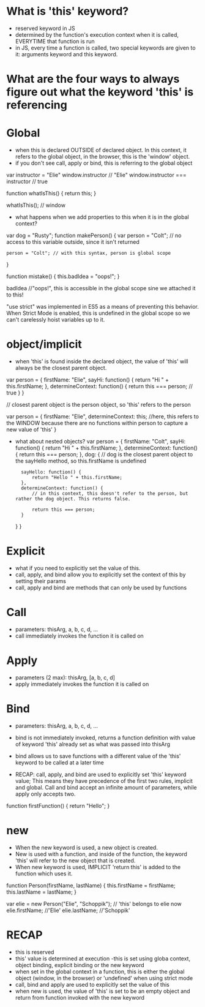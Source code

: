 # What is 'this' keyword?
- reserved keyword in JS
- determined by the function's execution context when it is called, EVERYTIME that function is run
- in JS, every time a function is called, two special keywords are given to it: arguments keyword and this keyword.


# What are the four ways to always figure out what the keyword 'this' is referencing

# Global
- when this is declared OUTSIDE of declared object. In this context, it refers to the global object, in the browser, this is the 'window' object.
- if you don't see call, apply or bind, this is referring to the global object

var instructor = "Elie"
window.instructor // "Elie"
window.instructor === instructor // true

function whatIsThis() {
	return this;
}

whatIsThis(); // window

- what happens when we add properties to this when it is in the global context?

var dog = "Rusty";
function makePerson() {
	var person = "Colt"; // no access to this variable outside, since it isn't returned

	person = "Colt"; // with this syntax, person is global scope
}

function mistake() {
	this.badIdea = "oops!";
}

badIdea //"oops!", this is accessible in the global scope sine we attached it to this!

"use strict" was implemented in ES5 as a means of preventing this behavior. When Strict Mode is enabled, this is undefined in the global scope so we can't carelessly hoist variables up to it.

# object/implicit
- when 'this' is found inside the declared object, the value of 'this' will always be the closest parent object.

var person = {
	firstName: "Elie",
	sayHi: function() {
		return "Hi " + this.firstName;
	},
	determineContext: function() {
		return this === person; // true
	}
}

// closest parent object is the person object, so 'this' refers to the person

var person = {
	firstName: "Elie",
	determineContext: this;
	//here, this refers to the WINDOW because there are no functions within person to capture a new value of 'this'
}

- what about nested objects?
var person = {
	firstName: "Colt",
	sayHi: function() {
		return "Hi " + this.firstName;
	},
	determineContext: function() {
		return this === person;
	},
	dog: {
		// dog is the closest parent object to the sayHello method, so this.firstName is undefined

		sayHello: function() {
			return "Hello " + this.firstName;
		},
		determineContext: function() {
			// in this context, this doesn't refer to the person, but rather the dog object. This returns false.

			return this === person;
		}
	}
}

# Explicit
- what if you need to explicitly set the value of this.
- call, apply, and bind allow you to explicitly set the context of this by setting their params
- call, apply and bind are methods that can only be used by functions

# Call
- parameters: thisArg, a, b, c, d, ...
- call immediately invokes the function it is called on

# Apply

- parameters (2 max): thisArg, [a, b, c, d]
- apply immediately invokes the function it is called on

# Bind

- parameters: thisArg, a, b, c, d, ...
- bind is not immediately invoked, returns a function definition with value of keyword 'this' already set as what was passed into thisArg
- bind allows us to save functions with a different value of the 'this' keyword to be called at a later time

- RECAP: call, apply, and bind are used to explicitly set 'this' keyword value; This means they have precedence of the first two rules, implicit and global. Call and bind accept an infinite amount of parameters, while apply only accepts two.

function firstFunction() {
	return "Hello";
}

# new

- When the new keyword is used, a new object is created.
- New is used with a function, and inside of the function, the keyword 'this' will refer to the new object that is created.
- When new keyword is used, IMPLICIT 'return this' is added to the function which uses it.

function Person(firstName, lastName) {
	this.firstName = firstName;
	this.lastName = lastName;
}

var elie = new Person("Elie", "Schoppik"); // 'this' belongs to elie now
elie.firstName; //'Elie'
elie.lastName; //'Schoppik'

# RECAP
- this is reserved
- this' value is determined at execution
-this is set using globa context, object binding, explicit binding or the new keyword
- when set in the global context in a function, this is either the global object (window, in the browser) or 'undefined' when using strict mode
- call, bind and apply are used to explicitly set the value of this
- when new is used, the value of 'this' is set to be an empty object and return from function invoked with the new keyword
